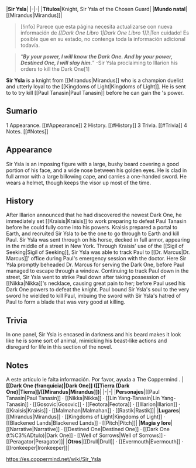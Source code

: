 |**Sir Ysla**|
|-|-|
|**Títulos**|Knight, Sir Ysla of the Chosen Guard|
|**Mundo natal**|[[Mirandus\|Mirandus]]|

> [!info] Parece que esta página necesita actualizarse con nueva información de *[[Dark One Libro 1\|Dark One Libro 1]]*!¡Ten cuidado! Es posible que en su estado, no contenga toda la información adicional todavía.

>“***By your power, I will know the Dark One. And by your power, Destined One, I will slay him.***”
\-Sir Ysla proclaiming to Illarion his orders to kill the Dark One[1]


**Sir Ysla** is a knight from [[Mirandus\|Mirandus]] who is a champion duelist and utterly loyal to the [[Kingdoms of Light\|Kingdoms of Light]]. He is sent to  to try kill [[Paul Tanasin\|Paul Tanasin]] before he can gain the 's power.

## Sumario

1 Appearance. [[#Appearance]] 
2 History. [[#History]] 
3 Trivia. [[#Trivia]] 
4 Notes. [[#Notes]] 


## Appearance
Sir Ysla is an imposing figure with a large, bushy beard covering a good portion of his face, and a wide nose between his golden eyes. He is clad in full armor with a large billowing cape, and carries a one-handed sword. He wears a helmet, though keeps the visor up most of the time.

## History
After Illarion announced that he had discovered the newest Dark One, he immediately set [[Kraisis\|Kraisis]] to work preparing to defeat Paul Tanasin before he could fully come into his powers. Kraisis prepared a portal to Earth, and recruited Sir Ysla to be the one to go through to Earth and kill Paul. Sir Ysla was sent through on his horse, decked in full armor, appearing in the middle of a street in New York. Through Kraisis' use of the [[Sigil of Seeking\|Sigil of Seeking]], Sir Ysla was able to track Paul to [[Dr. Marcus\|Dr. Marcus]]' office during Paul's emergency session with the doctor. Here Sir Ysla promptly beheaded Dr. Marcus for serving the Dark One, before Paul managed to escape through a window. Continuing to track Paul down in the street, Sir Ysla went to strike Paul down after taking possession of [[Nikka\|Nikka]]'s necklace, causing great pain to her; before Paul used his Dark One powers to defeat the knight. Paul bound Sir Ysla's soul to the very sword he wielded to kill Paul, imbuing the sword with Sir Ysla's hatred of Paul to form a blade that was very good at killing.

## Trivia
In one panel, Sir Ysla is encased in darkness and his beard makes it look like he is some sort of animal, mimicking his beast-like actions and disregard for life in this section of the novel.
## Notes

A este artículo le falta información. Por favor, ayuda a The Coppermind .
|**[[Dark One (franquicia)\|Dark One]] ([[Tierra (Dark One)\|Tierra]]/[[Mirandus\|Mirandus]])**|
|-|-|
|**Personajes**|[[Paul Tanasin\|Paul Tanasin]] · [[Nikka\|Nikka]] · [[Lin Yang-Tanasin\|Lin Yang-Tanasin]] · [[Gosovic\|Gosovic]] · [[Feotora\|Feotora]] · [[Illarion\|Illarion]] · [[Kraisis\|Kraisis]] · [[Malmahan\|Malmahan]] · [[Rastik\|Rastik]]|
|**Lugares**|[[Mirandus\|Mirandus]] · [[Kingdoms of Light\|Kingdoms of Light]] · [[Blackened Lands\|Blackened Lands]] · [[Pitch\|Pitch]]|
|**Magia y lore**|[[Narrative\|Narrative]] · [[Destined One\|Destined One]] · [[Dark One (t%C3%ADtulo)\|Dark One]] · [[Well of Sorrows\|Well of Sorrows]] · [[Peragator\|Peragator]]|
|**Otros**|[[Drull\|Drull]] · [[Evermouth\|Evermouth]] · [[Ironkeeper\|Ironkeeper]]|



https://es.coppermind.net/wiki/Sir_Ysla